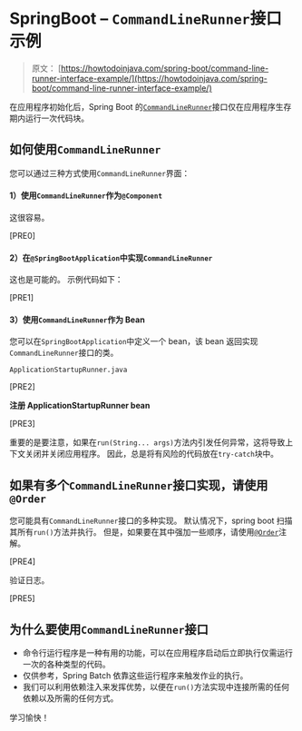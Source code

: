 # SpringBoot – `CommandLineRunner`接口示例

> 原文： [https://howtodoinjava.com/spring-boot/command-line-runner-interface-example/](https://howtodoinjava.com/spring-boot/command-line-runner-interface-example/)

在应用程序初始化后，Spring Boot 的[`CommandLineRunner`](https://docs.spring.io/spring-boot/docs/current/api/org/springframework/boot/CommandLineRunner.html)接口仅在应用程序生存期内运行一次代码块。

## 如何使用`CommandLineRunner`

您可以通过三种方式使用`CommandLineRunner`界面：

#### 1）使用`CommandLineRunner`作为`@Component`

这很容易。

[PRE0]

#### 2）在`@SpringBootApplication`中实现`CommandLineRunner`

这也是可能的。 示例代码如下：

[PRE1]

#### 3）使用`CommandLineRunner`作为 Bean

您可以在`SpringBootApplication`中定义一个 bean，该 bean 返回实现`CommandLineRunner`接口的类。

`ApplicationStartupRunner.java`

[PRE2]

**注册 ApplicationStartupRunner bean**

[PRE3]

重要的是要注意，如果在`run(String... args)`方法内引发任何异常，这将导致上下文关闭并关闭应用程序。 因此，总是将有风险的代码放在`try-catch`块中。

## 如果有多个`CommandLineRunner`接口实现，请使用`@Order`

您可能具有`CommandLineRunner`接口的多种实现。 默认情况下，spring boot 扫描其所有`run()`方法并执行。 但是，如果要在其中强加一些顺序，请使用[`@Order`](https://docs.spring.io/spring-framework/docs/4.3.7.RELEASE/javadoc-api/org/springframework/core/annotation/Order.html?is-external=true)注解。

[PRE4]

验证日志。

[PRE5]

## 为什么要使用`CommandLineRunner`接口

*   命令行运行程序是一种有用的功能，可以在应用程序启动后立即执行仅需运行一次的各种类型的代码。
*   仅供参考，Spring Batch 依靠这些运行程序来触发作业的执行。
*   我们可以利用依赖注入来发挥优势，以便在`run()`方法实现中连接所需的任何依赖以及所需的任何方式。

学习愉快！